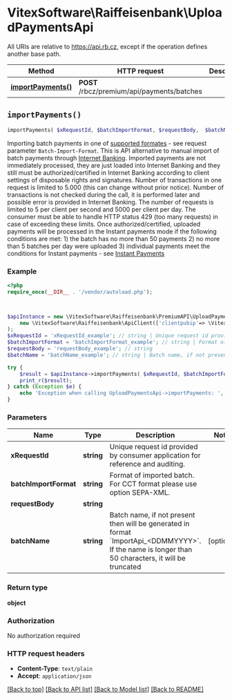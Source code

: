 # VitexSoftware\Raiffeisenbank\UploadPaymentsApi

All URIs are relative to https://api.rb.cz, except if the operation defines another base path.

| Method | HTTP request | Description |
| ------------- | ------------- | ------------- |
| [**importPayments()**](UploadPaymentsApi.md#importPayments) | **POST** /rbcz/premium/api/payments/batches |  |


## `importPayments()`

```php
importPayments( $xRequestId, $batchImportFormat, $requestBody,  $batchName): object
```



Importing batch payments in one of [supported formates](https://www.rb.cz/attachments/direct-banking/ekomunikator-datova-struktura.pdf) - see request parameter `Batch-Import-Format`.  This is API alternative to manual import of batch payments through [Internet Banking](https://www.rb.cz/podnikatele/ucty-a-platebni-styk/prime-bankovnictvi/internetove-bankovnictvi/caste-dotazy/import-hromadnych-plateb).  Imported payments are not immediately processed, they are just loaded into Internet Banking and they still must be authorized/certified in Internet Banking according to client settings of disposable rights and signatures.  Number of transactions in one request is limited to 5.000 (this can change without prior notice). Number of transactions is not checked during the call, it is performed later and possible error is provided in Internet Banking.  The number of requests is limited to 5 per client per second and 5000  per client per day. The consumer must be able to handle HTTP status  429 (too many requests) in case of exceeding these limits.  Once authorized/certified, uploaded payments will be processed in the Instant payments mode if the following conditions are met&#58;  1) the batch has no more than 50 payments  2) no more than 5 batches per day were uploaded  3) individual payments meet the conditions for Instant payments - see [Instant Payments](https://www.rb.cz/informacni-servis/platebni-styk/tuzemske-platby/okamzite-platby)

### Example

```php
<?php
require_once(__DIR__ . '/vendor/autoload.php');



$apiInstance = new \VitexSoftware\Raiffeisenbank\PremiumAPI\UploadPaymentsApi(
    new \VitexSoftware\Raiffeisenbank\ApiClient(['clientpubip'=> \VitexSoftware\Raiffeisenbank\ApiClient::getPublicIP() ,'debug'=>true])
);
$xRequestId = 'xRequestId_example'; // string | Unique request id provided by consumer application for reference and auditing.
$batchImportFormat = 'batchImportFormat_example'; // string | Format of imported batch. For CCT format please use option SEPA-XML.
$requestBody = 'requestBody_example'; // string
$batchName = 'batchName_example'; // string | Batch name, if not present then will be generated in format `ImportApi_<DDMMYYYY>`.  If the name is longer than 50 characters, it will be truncated

try {
    $result = $apiInstance->importPayments( $xRequestId, $batchImportFormat, $requestBody,  $batchName);
    print_r($result);
} catch (Exception $e) {
    echo 'Exception when calling UploadPaymentsApi->importPayments: ', $e->getMessage(), PHP_EOL;
}
```

### Parameters

| Name | Type | Description  | Notes |
| ------------- | ------------- | ------------- | ------------- |
| **xRequestId** | **string**| Unique request id provided by consumer application for reference and auditing. | |
| **batchImportFormat** | **string**| Format of imported batch. For CCT format please use option SEPA-XML. | |
| **requestBody** | **string**|  | |
| **batchName** | **string**| Batch name, if not present then will be generated in format &#x60;ImportApi_&lt;DDMMYYYY&gt;&#x60;.  If the name is longer than 50 characters, it will be truncated | [optional] |

### Return type

**object**

### Authorization

No authorization required

### HTTP request headers

- **Content-Type**: `text/plain`
- **Accept**: `application/json`

[[Back to top]](#) [[Back to API list]](../../README.md#endpoints)
[[Back to Model list]](../../README.md#models)
[[Back to README]](../../README.md)
